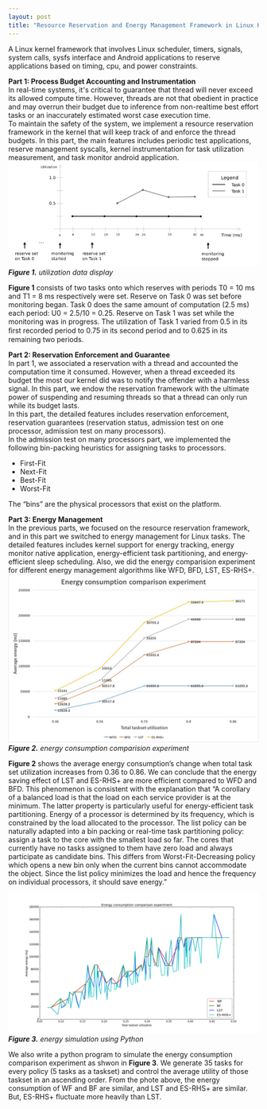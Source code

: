 ```yaml
---
layout: post
title: "Resource Reservation and Energy Management Framework in Linux Kernel" 
---
```


A Linux kernel framework that involves Linux scheduler, timers, signals, system calls, sysfs interface and Android applications
to reserve applications based on timing, cpu, and power constraints.

**Part 1: Process Budget Accounting and Instrumentation**  
In real-time systems, it's critical to guarantee that thread will never exceed its allowed compute time. However, threads
are not that obedient in practice and may overrun their budget due to inference from non-realtime best effort tasks or an 
inaccurately estimated worst case execution time.  
To maintain the safety of the system, we implement a resource reservation framework in the kernel that will keep track 
of and enforce the thread budgets. 
In this part, the main features includes periodic test applications, reserve management syscalls, kernel instrumentation
for task utilization measurement, and task monitor android application.
![](/images/20161219/utilization_data_display.png)
***Figure 1.** utilization data display*  

**Figure 1** consists of two tasks onto which reserves with periods T0 = 10 ms and T1 = 8 ms respectively were set. 
Reserve on Task 0 was set before monitoring began. Task 0 does the same amount of computation (2.5 ms) each period: U0 = 2.5/10 = 0.25. 
Reserve on Task 1 was set while the monitoring was in progress. The utilization of Task 1 varied from 0.5 in its ﬁrst 
recorded period to 0.75 in its second period and to 0.625 in its remaining two periods.

**Part 2: Reservation Enforcement and Guarantee**  
In part 1, we associated a reservation with a thread and accounted the computation time it consumed. However, when a thread
exceeded its budget the most our kernel did was to notify the offender with a harmless signal. In this part, we endow the 
reservation framework with the ultimate power of suspending and resuming threads so that a thread can only run while its budget lasts.  
In this part, the detailed features includes reservation enforcement, reservation guarantees (reservation status, admission test on one
processor, admission test on many processors).  
In the admission test on many processors part, we implemented the following bin-packing heuristics for assigning tasks to processors.
- First-Fit
- Next-Fit
- Best-Fit
- Worst-Fit  

The “bins” are the physical processors that exist on the platform.

**Part 3: Energy Management**  
In the previous parts, we focused on the resource reservation framework, and in this part we switched to energy management for Linux tasks.
The detailed features includes kernel support for energy tracking, energy monitor native application, energy-efficient task partitioning, and
energy-efficient sleep scheduling. 
Also, we did the energy comparision experiment for different energy management algorithms like WFD, BFD, LST, ES-RHS+.
![](/images/20161219/energy_concumption.jpg)
***Figure 2.** energy consumption comparision experiment* 

**Figure 2** shows the average energy consumption’s change when total task set utilization increases from 0.36 to 0.86.
We can conclude that the energy saving effect of LST and ES-RHS+ are more efficient compared to WFD and BFD. 
This phenomenon is consistent with the explanation that “A corollary of a balanced load is that the load on each service 
provider is at the minimum. The latter property is particularly useful for energy-efficient task partitioning. 
Energy of a processor is determined by its frequency, which is constrained by the load allocated to the processor. 
The list policy can be naturally adapted into a bin packing or real-time task partitioning policy: assign a task to the 
core with the smallest load so far. The cores that currently have no tasks assigned to them have zero load and always 
participate as candidate bins. This differs from Worst-Fit-Decreasing policy which opens a new bin only when the current 
bins cannot accommodate the object. Since the list policy minimizes the load and hence the frequency on individual processors, 
it should save energy.”

![](/images/20161219/python_simulation.png)
***Figure 3.** energy simulation using Python*  

We also write a python program to simulate the energy consumption comparison experiment as shwon in **Figure 3**.
We generate 35 tasks for every policy (5 tasks as a taskset) and control the average utility of those taskset in an ascending order.
From the phote above, the energy consumption of WF and BF are similar, and LST and ES-RHS+ are similar. But, ES-RHS+ fluctuate more heavily than LST.










